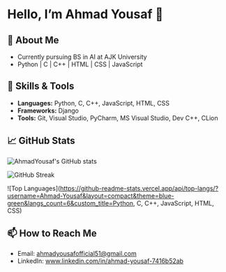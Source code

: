 # Hello, I’m Ahmad Yousaf 👋

## 🚀 About Me
- Currently pursuing BS in AI at AJK University
- Python | C | C++ | HTML | CSS | JavaScript 

## 🔧 Skills & Tools
- **Languages:** Python, C, C++, JavaScript, HTML, CSS  
- **Frameworks:** Django  
- **Tools:** Git, Visual Studio, PyCharm, MS Visual Studio, Dev C++, CLion  

## 📈 GitHub Stats
![AhmadYousaf's GitHub stats](https://github-readme-stats.vercel.app/api?username=Ahmad-Yousaf&show_icons=true&theme=radical)

![GitHub Streak](https://github-readme-streak-stats.herokuapp.com/?user=Ahmad-Yousaf&theme=dark&hide_border=true)

![Top Languages](https://github-readme-stats.vercel.app/api/top-langs/?username=Ahmad-Yousaf&layout=compact&theme=blue-green&langs_count=6&custom_title=Python, C, C++, JavaScript, HTML, CSS)



## 📫 How to Reach Me
- Email: ahmadyousafofficial51@gmail.com
- LinkedIn: www.linkedin.com/in/ahmad-yousaf-7416b52ab
